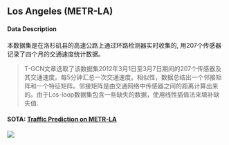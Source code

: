 ## Los Angeles (METR-LA)

#### Data Description

本数据集是在洛杉矶县的高速公路上通过环路检测器实时收集的, 用207个传感器记录了四个月的交通速度统计数据。

> T-GCN文章选取了该数据集2012年3月1日至3月7日期间的207个传感器及其交通速度。每5分钟汇总一次交通速度。相似性，数据总结出一个邻接矩阵和一个特征矩阵。邻接矩阵是由交通网络中传感器之间的距离计算出来的。由于Los-loop数据集包含一些缺失的数据，使用线性插值法来填补缺失值.

#### SOTA: [Traffic Prediction on METR-LA](https://paperswithcode.com/sota/traffic-prediction-on-metr-la)

![](images/metr-la.png)

